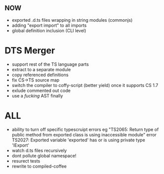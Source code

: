 ## NOW
- exported .d.ts files wrapping in string modules (commonjs)
 - adding "export import" to all imports
- global definition inclusion (CLI level)

# DTS Merger
- support rest of the TS language parts
- extract to a separate module
- copy referenced definitions
- fix CS->TS source map
- switch the compiler to coffy-script (better yield) once it supports CS 1.7
- exlude commented out code
- use a *fucking* AST finally

# ALL
- ability to turn off specific typescruipt errors
  eg "TS2065: Return type of public method from exported class is using inaccessible module"
  error TS2027: Exported variable 'exported' has or is using private type 'IExport'
- watch d.ts files recursively
- dont pollute global namespace!
- resurect tests
- rewrite to compiled-coffee